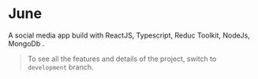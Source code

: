 # June
A social media app build with ReactJS, Typescript, Reduc Toolkit, NodeJs, MongoDb .

 > To see all the features and details of the project, switch to `development` branch. 

